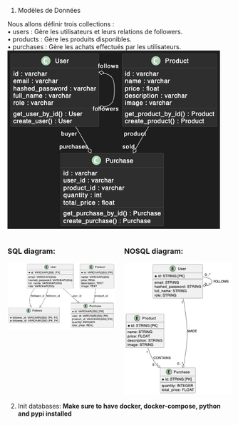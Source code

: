 1. Modèles de Données  

Nous allons définir trois collections :  
	•	users : Gère les utilisateurs et leurs relations de followers.  
	•	products : Gère les produits disponibles.  
	•	purchases : Gère les achats effectués par les utilisateurs.  
![entites uml](diagrams/entities.png)

<div style="display: flex; justify-content: space-between;">
	<div style="flex: 1; margin-right: 10px;">
		<h3>SQL diagram:</h3>
		<img src="diagrams/sql.png" alt="sql uml">
	</div>
	<div style="flex: 1; margin-left: 10px;">
		<h3>NOSQL diagram:</h3>
		<img src="diagrams/nosql.png" alt="nosql uml">
	</div>
</div>

2. Init databases:
**Make sure to have docker, docker-compose, python and pypi installed**
